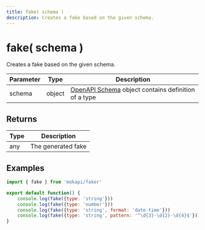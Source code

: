 ```yaml
---
title: fake( schema )
description: Creates a fake based on the given schema.
---
```

# fake( schema )

Creates a fake based on the given schema.

| Parameter       | Type   | Description                                                                                                |
|-----------------|--------|------------------------------------------------------------------------------------------------------------|
| schema          | object | [OpenAPI Schema](https://swagger.io/docs/specification/data-models/)  object contains definition of a type |

## Returns

| Type | Description        |
|------|--------------------|
| any  | The generated fake |

## Examples

```javascript
import { fake } from 'mokapi/faker'

export default function() {
    console.log(fake({type: 'string'}))
    console.log(fake({type: 'number'}))
    console.log(fake({type: 'string', format: 'date-time'}))
    console.log(fake({type: 'string', pattern: '^\d{3}-\d{2}-\d{4}$'})) // 123-45-6789
}
```